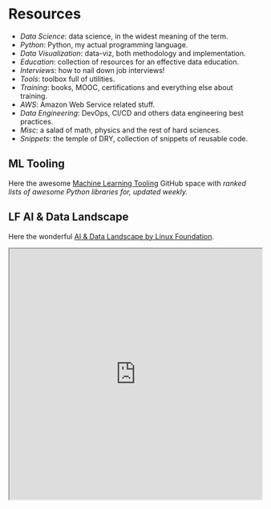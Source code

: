 # Resources

- _Data Science_: data science, in the widest meaning of the term.
- _Python_: Python, my actual programming language.
- _Data Visualization_: data-viz, both methodology and implementation.
- _Education_: collection of resources for an effective data education.
- _Interviews_: how to nail down job interviews!
- _Tools_: toolbox full of utilities.
- _Training_: books, MOOC, certifications and everything else about training.
- _AWS_: Amazon Web Service related stuff.
- _Data Engineering_: DevOps, CI/CD and others data engineering best practices.
- _Misc_: a salad of math, physics and the rest of hard sciences.
- _Snippets_: the temple of DRY, collection of snippets of reusable code.

## ML Tooling

Here the awesome [Machine Learning Tooling](https://github.com/ml-tooling) GitHub space with _ranked lists of awesome Python libraries for, updated weekly._

## LF AI & Data Landscape

Here the wonderful [AI & Data Landscape by Linux Foundation](https://landscape.lfai.foundation/).

<iframe
    src="https://landscape.lfai.foundation/"
    title="LF AI & Data Landscape"
    width="100%"
    height="500"
    scrolling="no">
    </iframe>
